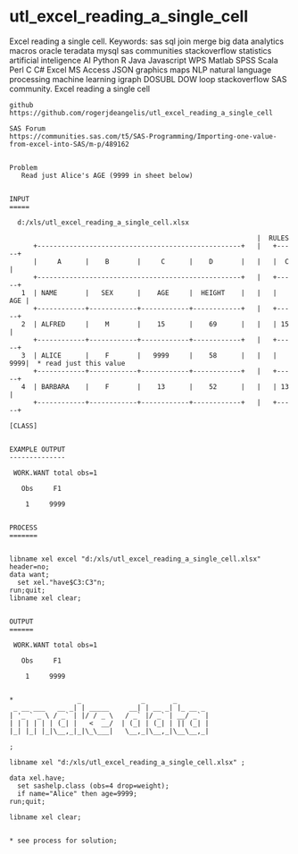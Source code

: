 # utl_excel_reading_a_single_cell
Excel reading a single cell.  Keywords: sas sql join merge big data analytics macros oracle teradata mysql sas communities stackoverflow statistics artificial inteligence AI Python R Java Javascript WPS Matlab SPSS Scala Perl C C# Excel MS Access JSON graphics maps NLP natural language processing machine learning igraph DOSUBL DOW loop stackoverflow SAS community.
    Excel reading a single cell

    github
    https://github.com/rogerjdeangelis/utl_excel_reading_a_single_cell

    SAS Forum
    https://communities.sas.com/t5/SAS-Programming/Importing-one-value-from-excel-into-SAS/m-p/489162


    Problem
       Read just Alice's AGE (9999 in sheet below)


    INPUT
    =====

      d:/xls/utl_excel_reading_a_single_cell.xlsx

                                                                  |  RULES
          +---------------------------------------------------+   |   +-----+
          |     A      |    B       |     C      |    D       |   |   |  C  |
          +---------------------------------------------------+   |   +-----+
       1  | NAME       |   SEX      |    AGE     |  HEIGHT    |   |   | AGE |
          +------------+------------+------------+------------+   |   +-----+
       2  | ALFRED     |    M       |    15      |    69      |   |   | 15  |
          +------------+------------+------------+------------+   |   +-----+
       3  | ALICE      |    F       |   9999     |    58      |   |   | 9999|  * read just this value
          +------------+------------+------------+------------+   |   +-----+
       4  | BARBARA    |    F       |    13      |    52      |   |   | 13  |
          +------------+------------+------------+------------+   |   +-----+

    [CLASS]


    EXAMPLE OUTPUT
    --------------

     WORK.WANT total obs=1

       Obs     F1

        1     9999


    PROCESS
    =======


    libname xel excel "d:/xls/utl_excel_reading_a_single_cell.xlsx" header=no;
    data want;
      set xel."have$C3:C3"n;
    run;quit;
    libname xel clear;


    OUTPUT
    ======

     WORK.WANT total obs=1

       Obs     F1

        1     9999


    *                _               _       _
     _ __ ___   __ _| | _____     __| | __ _| |_ __ _
    | '_ ` _ \ / _` | |/ / _ \   / _` |/ _` | __/ _` |
    | | | | | | (_| |   <  __/  | (_| | (_| | || (_| |
    |_| |_| |_|\__,_|_|\_\___|   \__,_|\__,_|\__\__,_|

    ;

    libname xel "d:/xls/utl_excel_reading_a_single_cell.xlsx" ;

    data xel.have;
      set sashelp.class (obs=4 drop=weight);
      if name="Alice" then age=9999;
    run;quit;

    libname xel clear;


    * see process for solution;

